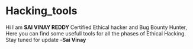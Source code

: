 # Hacking_tools

Hi I am <b> </h2> SAI VINAY REDDY </h2></b> Certified Ethical hacker and Bug Bounty Hunter,
Here you can find some usefull tools for all the phases of Ethical Hacking.
  Stay tuned for update
                 -<b>Sai Vinay</b>
